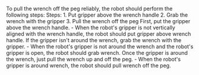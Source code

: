 To pull the wrench off the peg reliably, the robot should perform the following steps:
    Steps:  1. Put gripper above the wrench handle  2. Grab the wrench with the gripper  3. Pull the wrench off the peg
    First, put the gripper above the wrench handle.
    - When the robot's gripper is not vertically aligned with the wrench handle, the robot should put gripper above wrench handle.
    If the gripper isn't around the wrench, grab the wrench with the gripper.
    - When the robot's gripper is not around the wrench and the robot's gripper is open, the robot should grab wrench.
    Once the gripper is around the wrench, just pull the wrench up and off the peg.
    - When the robot's gripper is around wrench, the robot should pull wrench off the peg.